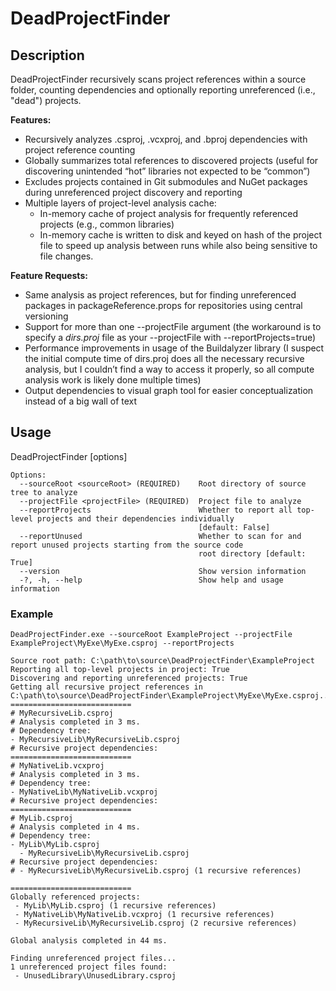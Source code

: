 # DeadProjectFinder

## Description
  DeadProjectFinder recursively scans project references within a source folder, counting dependencies and optionally
  reporting unreferenced (i.e., "dead") projects.

**Features:**
* Recursively analyzes .csproj, .vcxproj, and .bproj dependencies with project reference counting
* Globally summarizes total references to discovered projects (useful for discovering unintended “hot” libraries not expected to be “common”)
* Excludes projects contained in Git submodules and NuGet packages during unreferenced project discovery and reporting
* Multiple layers of project-level analysis cache:
  * In-memory cache of project analysis for frequently referenced projects (e.g., common libraries)
  * In-memory cache is written to disk and keyed on hash of the project file to speed up analysis between runs while also being sensitive to file changes.

**Feature Requests:**
* Same analysis as project references, but for finding unreferenced packages in packageReference.props for repositories using central versioning
* Support for more than one --projectFile argument (the workaround is to specify a *dirs.proj* file as your --projectFile with --reportProjects=true)
* Performance improvements in usage of the Buildalyzer library (I suspect the initial compute time of dirs.proj does all the necessary recursive analysis, but I couldn’t find a way to access it properly, so all compute analysis work is likely done multiple times)
* Output dependencies to visual graph tool for easier conceptualization instead of a big wall of text

## Usage
  DeadProjectFinder [options]

```
Options:
  --sourceRoot <sourceRoot> (REQUIRED)    Root directory of source tree to analyze
  --projectFile <projectFile> (REQUIRED)  Project file to analyze
  --reportProjects                        Whether to report all top-level projects and their dependencies individually
                                          [default: False]
  --reportUnused                          Whether to scan for and report unused projects starting from the source code
                                          root directory [default: True]
  --version                               Show version information
  -?, -h, --help                          Show help and usage information
```

### Example

```
DeadProjectFinder.exe --sourceRoot ExampleProject --projectFile ExampleProject\MyExe\MyExe.csproj --reportProjects

Source root path: C:\path\to\source\DeadProjectFinder\ExampleProject
Reporting all top-level projects in project: True
Discovering and reporting unreferenced projects: True
Getting all recursive project references in C:\path\to\source\DeadProjectFinder\ExampleProject\MyExe\MyExe.csproj...
===========================
# MyRecursiveLib.csproj
# Analysis completed in 3 ms.
# Dependency tree:
- MyRecursiveLib\MyRecursiveLib.csproj
# Recursive project dependencies:
===========================
# MyNativeLib.vcxproj
# Analysis completed in 3 ms.
# Dependency tree:
- MyNativeLib\MyNativeLib.vcxproj
# Recursive project dependencies:
===========================
# MyLib.csproj
# Analysis completed in 4 ms.
# Dependency tree:
- MyLib\MyLib.csproj
  - MyRecursiveLib\MyRecursiveLib.csproj
# Recursive project dependencies:
# - MyRecursiveLib\MyRecursiveLib.csproj (1 recursive references)

===========================
Globally referenced projects:
 - MyLib\MyLib.csproj (1 recursive references)
 - MyNativeLib\MyNativeLib.vcxproj (1 recursive references)
 - MyRecursiveLib\MyRecursiveLib.csproj (2 recursive references)

Global analysis completed in 44 ms.

Finding unreferenced project files...
1 unreferenced project files found:
 - UnusedLibrary\UnusedLibrary.csproj
```
